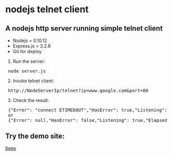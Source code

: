 # nodejs telnet client

## A nodejs http server running simple telnet client

* Nodejs = 0.10.12
* Express.js = 3.2.6
* Git for deploy


1. Run the server:
<pre>
 node server.js
</pre>

2. Invoke telnet client:
<pre>
 http://NodeServerIp/telnet?ip=www.google.com&port=80
</pre>

3. Check the result:
<pre>
 {"Error": "connect ETIMEDOUT","HasError": true,"Listening": false,"ElapsedTime": "21006.4 ms"}
 or
 {"Error": null,"HasError": false,"Listening": true,"ElapsedTime": "103.5 ms"}
</pre>

## Try the demo site:
<pre>
<a href="http://node-telnet-client.eu01.aws.af.cm/telnet?ip=www.google.com&port=80" title="Mouseover Description">Demo</a>
</pre>